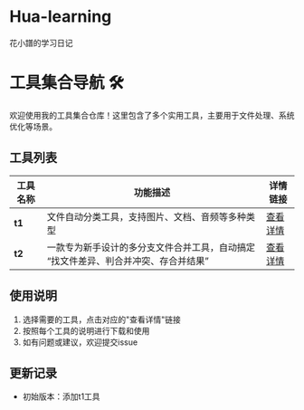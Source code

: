 # Hua-learning
花小譜的学习日记

# 工具集合导航 🛠️

欢迎使用我的工具集合仓库！这里包含了多个实用工具，主要用于文件处理、系统优化等场景。

## 工具列表

| 工具名称 | 功能描述                                                     | 详情链接                   |
| -------- | ------------------------------------------------------------ | -------------------------- |
| **t1**   | 文件自动分类工具，支持图片、文档、音频等多种类型             | [查看详情](./t1/README.md) |
| **t2**   | 一款专为新手设计的多分支文件合并工具，自动搞定 “找文件差异、判合并冲突、存合并结果” | [查看详情](./t2/README.md) |

## 使用说明

1. 选择需要的工具，点击对应的"查看详情"链接
2. 按照每个工具的说明进行下载和使用
3. 如有问题或建议，欢迎提交issue

## 更新记录

- 初始版本：添加t1工具
